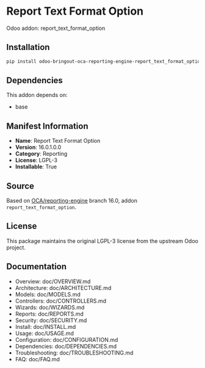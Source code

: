 # Report Text Format Option

Odoo addon: report_text_format_option

## Installation

```bash
pip install odoo-bringout-oca-reporting-engine-report_text_format_option
```

## Dependencies

This addon depends on:
- base

## Manifest Information

- **Name**: Report Text Format Option
- **Version**: 16.0.1.0.0
- **Category**: Reporting
- **License**: LGPL-3
- **Installable**: True

## Source

Based on [OCA/reporting-engine](https://github.com/OCA/reporting-engine) branch 16.0, addon `report_text_format_option`.

## License

This package maintains the original LGPL-3 license from the upstream Odoo project.

## Documentation

- Overview: doc/OVERVIEW.md
- Architecture: doc/ARCHITECTURE.md
- Models: doc/MODELS.md
- Controllers: doc/CONTROLLERS.md
- Wizards: doc/WIZARDS.md
- Reports: doc/REPORTS.md
- Security: doc/SECURITY.md
- Install: doc/INSTALL.md
- Usage: doc/USAGE.md
- Configuration: doc/CONFIGURATION.md
- Dependencies: doc/DEPENDENCIES.md
- Troubleshooting: doc/TROUBLESHOOTING.md
- FAQ: doc/FAQ.md
